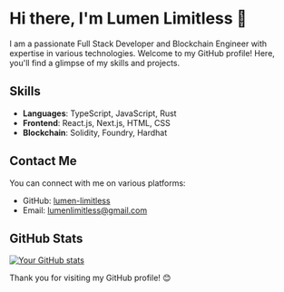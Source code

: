 # Hi there, I'm Lumen Limitless 👋

I am a passionate Full Stack Developer and Blockchain Engineer with expertise in various technologies. Welcome to my GitHub profile! Here, you'll find a
glimpse of my skills and projects.

## Skills

- **Languages**: TypeScript, JavaScript, Rust
- **Frontend**: React.js, Next.js, HTML, CSS
- **Blockchain**: Solidity, Foundry, Hardhat

## Contact Me

You can connect with me on various platforms:

- GitHub: [lumen-limitless](https://github.com/lumen-limitless)
- Email: [lumenlimitless@gmail.com](mailto:lumenlimitless@gmail.com)

## GitHub Stats

[![Your GitHub stats](https://github-readme-stats.vercel.app/api?username=lumen-limitless&show_icons=true&count_private=true)](https://github.com/lumen-limitless)

Thank you for visiting my GitHub profile! 😊

